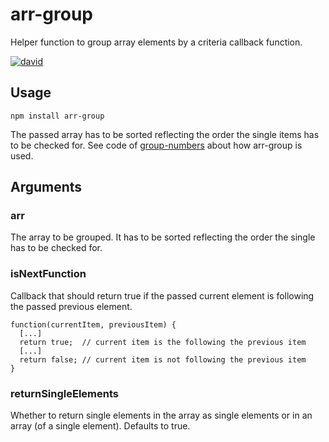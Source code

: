 # arr-group
Helper function to group array elements by a criteria callback function.

[![david](https://david-dm.org/strarsis/arr-group.svg)](https://david-dm.org/strarsis/arr-group)

Usage
-----
````
npm install arr-group
````

The passed array has to be sorted reflecting the order the single items has to be checked for.
See code of [group-numbers](https://github.com/strarsis/group-numbers/blob/master/index.js) about how arr-group is used.


Arguments
---------
### arr
The array to be grouped.
It has to be sorted reflecting the order the single has to be checked for.

### isNextFunction
Callback that should return true if the passed current element is following the passed previous element.
````
function(currentItem, previousItem) {
  [...]
  return true;  // current item is the following the previous item
  [...]
  return false; // current item is not following the previous item
}
````

### returnSingleElements
Whether to return single elements in the array as single elements or in an array (of a single element).
Defaults to true.
